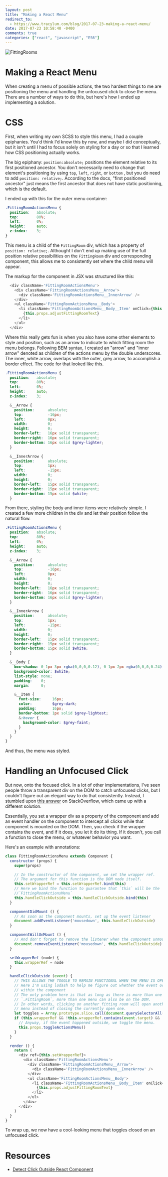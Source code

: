 ```yaml
---
layout: post
title: "Making a React Menu"
redirect_to:
  - https://www.tracylum.com/blog/2017-07-23-making-a-react-menu/
date: 2017-07-23 10:58:40 -0400 
comments: true
categories: ["react", "javascript", "ES6"] 
---
```


![FittingRooms](https://s3-us-west-2.amazonaws.com/talum.github.io/fittingrooms.gif)

# Making a React Menu

When creating a menu of possible actions, the two hardest things to 
me are positioning the menu and handling the unfocused click to
close the menu. There are a number of ways to do this, but here's how I
ended up implementing a solution.

# CSS

First, when writing my own SCSS to style this menu, I had a couple
epiphanies. You'd think I'd know this by now, and maybe I did conceptually,
but it isn't until I had to focus solely on styling for a day or so that
I learned how CSS positioning actually works.

The big epiphany: `position:absolute;` positions the element relative to its
first positioned ancestor. You don't necessarily need to change that
element's positioning by using `top`, `left`, `right`, or `bottom` , but you
do need to add `position: relative;`. According to the docs, "first
positioned ancestor" just means the first ancestor that does not have static
positioning, which is the default.

I ended up with this for the outer menu container:

```scss
.FittingRoomActionsMenu {
  position:   absolute;
  top:        80%;
  left:       0%;
  height:     auto;
  z-index:    3;
}
```

This menu is a child of the `FittingRoom` div, which has a property of
`position: relative;`. Althought I don't end up making use of the full
position relative possibilities on the `FittingRoom` div and corresponding component, this allows me to consistently set where
the child menu will appear.

The markup for the component in JSX was structured like this:

```javascript
  <div className='FittingRoomActionsMenu'>
    <div className='FittingRoomActionsMenu__Arrow'>
      <div className='FittingRoomActionsMenu__InnerArrow' />
    </div>
    <ul className='FittingRoomActionsMenu__Body'>
      <li className='FittingRoomActionsMenu__Body__Item' onClick={this.props.adjustFittingRoom}>
        {this.props.adjustFittingRoomText}
      </li>
    </ul>
  </div>
```

Where this really gets fun is when you also have some other elements to
style and position, such as an arrow to indicate to which fitting room the
menu belongs. Following BEM syntax, I created an "arrow" and "inner
arrow" denoted as children of the actions menu by the double underscores. The inner, white arrow,
overlaps with the outer, grey arrow, to accomplish a border effect. The code
for that looked like this.

```scss
.FittingRoomActionsMenu {
  position:   absolute;
  top:        80%;
  left:       0%;
  height:     auto;
  z-index:    3;

  &__Arrow {
    position:      absolute;
    top:           -16px;
    left:          0px;
    width:         0;
    height:        0;
    border-left:   16px solid transparent;
    border-right:  16px solid transparent;
    border-bottom: 16px solid $grey-lighter;
  }

  &__InnerArrow {
    position:      absolute;
    top:           1px;
    left:          -15px;
    width:         0;
    height:        0;
    border-left:   15px solid transparent;
    border-right:  15px solid transparent;
    border-bottom: 15px solid $white;
  }
```

From there, styling the body and inner items were relatively simple. I
created a few more children in the div and let their position follow the
natural flow.

```scss
.FittingRoomActionsMenu {
  position:   absolute;
  top:        80%;
  left:       0%;
  height:     auto;
  z-index:    3;

  &__Arrow {
    position:      absolute;
    top:           -16px;
    left:          0px;
    width:         0;
    height:        0;
    border-left:   16px solid transparent;
    border-right:  16px solid transparent;
    border-bottom: 16px solid $grey-lighter;
  }

  &__InnerArrow {
    position:      absolute;
    top:           1px;
    left:          -15px;
    width:         0;
    height:        0;
    border-left:   15px solid transparent;
    border-right:  15px solid transparent;
    border-bottom: 15px solid $white;
  }

  &__Body {
    box-shadow: 0 1px 3px rgba(0,0,0,0.12), 0 1px 2px rgba(0,0,0,0.24);
    background-color: $white;
    list-style: none;
    padding:    0;
    margin:     0;

    &__Item {
      font-size:     16px;
      color:         $grey-dark;
      padding:       16px;
      border-bottom: 1px solid $grey-lightest;
      &:hover {
        background-color: $grey-faint;
      }
    }
  }
}
```
And thus, the menu was styled.

# Handling an Unfocused Click

But now, onto the focused click. In a lot of other implementations, I've
seen people throw a transparent div on the DOM to catch unfocused clicks,
but I couldn't figure out an elegant way to do that consistently. Instead, I
stumbled upon [this answer](https://stackoverflow.com/questions/32553158/detect-click-outside-react-component) on StackOverflow, which came up with a different solution.

Essentially, you set a wrapper div as a property of the component and add an
event handler on the component to intercept all clicks while that component
is mounted on the DOM. Then, you check if the wrapper contains the event,
and if it does, you let it do its thing. If it doesn't, you call a function
to close the menu, or whatever behavior you want.

Here's an example with annotations:

```javascript
class FittingRoomActionsMenu extends Component {
  constructor (props) {
    super(props)

    // In the constructor of the component, we set the wrapper ref.
    // The argument for this function is the DOM node itself.
    this.setWrapperRef = this.setWrapperRef.bind(this)
    // Here we bind the function to guarantee that `this` will be the
    //`FittingRoomActionsMenu`
    this.handleClickOutside = this.handleClickOutside.bind(this)
  }

  componentDidMount () {
    // As soon as the component mounts, set up the event listener
    document.addEventListener('mousedown', this.handleClickOutside)
  }

  componentWillUnMount () {
    // And don't forget to remove the listener when the component unmounts
    document.removeEventListener('mousedown', this.handleClickOutside)
  }

  setWrapperRef (node) {
    this.wrapperRef = node
  }

  handleClickOutside (event) {
    // THIS ALLOWS THE TOGGLE TO REMAIN FUNCTIONAL WHEN THE MENU IS OPEN
    // Here I'm using lodash to help me figure out whether the event occurred
    // within the component
    // The only problem here is that as long as there is more than one
    // `.FittingRoom`, more than one menu can also be on the DOM.
    // In other words, clicking on another fitting room will open another
    // menu instead of closing the currently open one.
    let toggles = Array.prototype.slice.call(document.querySelectorAll('.FittingRoom'))
    if (this.wrapperRef && !this.wrapperRef.contains(event.target) && !toggles.some((t) => t.contains(event.target))) {
      // Anyway, if the event happened outside, we toggle the menu.
      this.props.toggleActionsMenu()
    }
  }

  render () {
    return (
      <div ref={this.setWrapperRef}>
        <div className='FittingRoomActionsMenu'>
          <div className='FittingRoomActionsMenu__Arrow'>
            <div className='FittingRoomActionsMenu__InnerArrow' />
          </div>
          <ul className='FittingRoomActionsMenu__Body'>
            <li className='FittingRoomActionsMenu__Body__Item' onClick={this.props.adjustFittingRoom}>
              {this.props.adjustFittingRoomText}
            </li>
          </ul>
        </div>
      </div>
    )
  }
}
```

To wrap up, we now have a cool-looking menu that toggles closed on an
unfocused click.


# Resources
- [Detect Click Outside React Component](https://stackoverflow.com/questions/32553158/detect-click-outside-react-component)

